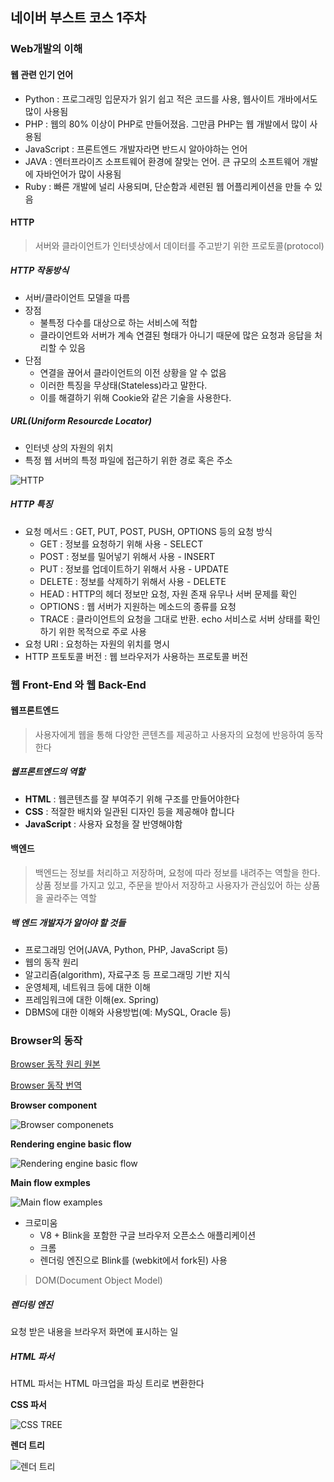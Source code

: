 ## 네이버 부스트 코스 1주차

### Web개발의 이해

#### 웹 관련 인기 언어

* Python : 프로그래밍 입문자가 읽기 쉽고 적은 코드를 사용, 웹사이트 개바에서도 많이 사용됨
* PHP : 웹의 80% 이상이 PHP로 만들어졌음. 그만큼 PHP는 웹 개발에서 많이 사용됨
* JavaScript : 프론트엔드 개발자라면 반드시 알아야하는 언어
* JAVA : 엔터프라이즈 소프트웨어 환경에 잘맞는 언어. 큰 규모의 소프트웨어 개발에 자바언어가 많이 사용됨
* Ruby : 빠른 개발에 널리 사용되며, 단순함과 세련된 웹 어플리케이션을 만들 수 있음 

#### HTTP

> 서버와 클라이언트가 인터넷상에서 데이터를 주고받기 위한 프로토콜(protocol)

##### HTTP 작동방식

* 서버/클라이언트 모델을 따름
* 장점
  * 불특정 다수를 대상으로 하는 서비스에 적합
  * 클라이언트와 서버가 계속 연결된 형태가 아니기 때문에 많은 요청과 응답을 처리할 수 있음
* 단점
  * 연결을 끊어서 클라이언트의 이전 상황을 알 수 없음
  * 이러한 특징을 무상태(Stateless)라고 말한다.
  * 이를 해결하기 위해 Cookie와 같은 기술을 사용한다.

##### URL(Uniform Resourcde Locator)

* 인터넷 상의 자원의 위치
* 특정 웹 서버의 특정 파일에 접근하기 위한 경로 혹은 주소

 ![HTTP](https://cphinf.pstatic.net/mooc/20180119_25/1516354290022wUY3x_PNG/http_-_.PNG)

##### HTTP 특징

* 요청 메서드 : GET, PUT, POST, PUSH, OPTIONS 등의 요청 방식
  * GET : 정보를 요청하기 위해 사용 - SELECT
  * POST : 정보를 밀어넣기 위해서 사용 - INSERT
  * PUT : 정보를 업데이트하기 위해서 사용 - UPDATE
  * DELETE : 정보를 삭제하기 위해서 사용 - DELETE
  * HEAD : HTTP의 헤더 정보만 요청, 자원 존재 유무나 서버 문제를 확인
  * OPTIONS : 웹 서버가 지원하는 메소드의 종류를 요청
  * TRACE : 클라이언트의 요청을 그대로 반환. echo 서비스로 서버 상태를 확인하기 위한 목적으로 주로 사용
* 요청 URI : 요청하는 자원의 위치를 명시
* HTTP 프토토콜 버전 : 웹 브라우저가 사용하는 프로토콜 버전



### 웹 Front-End 와 웹 Back-End

#### 웹프론트엔드

> 사용자에게 웹을 통해 다양한 콘텐츠를 제공하고 사용자의 요청에 반응하여 동작한다

##### 웹프론트엔드의 역할

* **HTML** : 웹콘텐츠를 잘 부여주기 위해 구조를 만들어야한다 
* **CSS** : 적잘한 배치와 일관된 디자인 등을 제공해야 합니다
* **JavaScript** : 사용자 요청을 잘 반영해야함



#### 백엔드

> 백엔드는 정보를 처리하고 저장하며, 요청에 따라 정보를 내려주는 역할을 한다. 상품 정보를 가지고 있고, 주문을 받아서 저장하고 사용자가 관심있어 하는 상품을 골라주는 역할

##### 백 엔드 개발자가 알아야 할 것들

* 프로그래밍 언어(JAVA, Python, PHP, JavaScript 등)
* 웹의 동작 원리
* 알고리즘(algorithm), 자료구조 등 프로그래밍 기반 지식
* 운영체제, 네트워크 등에 대한 이해
* 프레임워크에 대한 이해(ex. Spring)
* DBMS에 대한 이해와 사용방법(예: MySQL, Oracle 등)



### Browser의 동작

[Browser 동작 원리 원본](https://www.html5rocks.com/en/tutorials/internals/howbrowserswork/)

[Browser 동작 번역](https://d2.naver.com/helloworld/59361)

**Browser component**

![Browser componenets](https://d2.naver.com/content/images/2015/06/helloworld-59361-1.png)



**Rendering engine basic flow**

![Rendering engine basic flow](https://d2.naver.com/content/images/2015/06/helloworld-59361-2.png)


**Main flow exmples**

![Main flow examples](https://d2.naver.com/content/images/2015/06/helloworld-59361-3.png)



* 크로미움
  * V8 + Blink을 포함한 구글 브라우저 오픈소스 애플리케이션
  * 크롬
  * 렌더링 엔진으로 Blink를 (webkit에서 fork된)  사용

> DOM(Document Object Model)



##### 렌더링 엔진

요청 받은 내용을 브라우저 화면에 표시하는 일



##### HTML 파서

HTML 파서는 HTML 마크업을 파싱 트리로 변환한다



**CSS 파서**

![CSS TREE](https://d2.naver.com/content/images/2015/06/helloworld-59361-12.png)



**렌더 트리**

![렌더 트리](https://d2.naver.com/content/images/2015/06/helloworld-59361-13.png)

